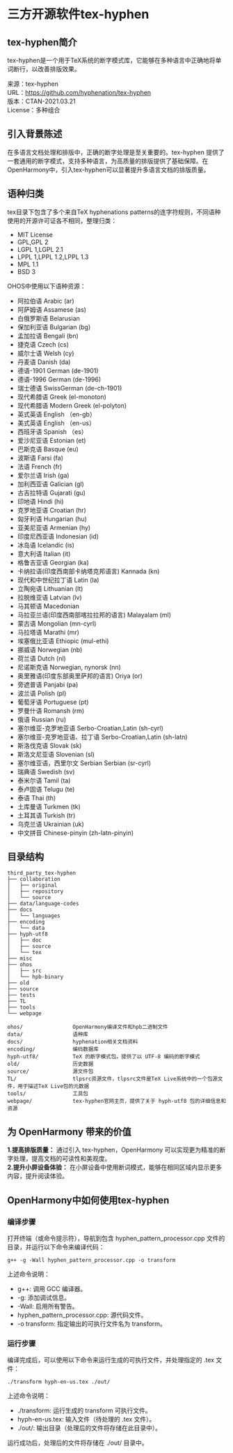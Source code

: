 # 三方开源软件tex-hyphen

## tex-hyphen简介
tex-hyphen是一个用于TeX系统的断字模式库，它能够在多种语言中正确地将单词断行，以改善排版效果。

来源：tex-hyphen  
URL：https://github.com/hyphenation/tex-hyphen  
版本：CTAN-2021.03.21  
License：多种组合  

## 引入背景陈述
在多语言文档处理和排版中，正确的断字处理是至关重要的。tex-hyphen 提供了一套通用的断字模式，支持多种语言，为高质量的排版提供了基础保障。在  
OpenHarmony中，引入tex-hyphen可以显著提升多语言文档的排版质量。

## 语种归类
tex目录下包含了多个来自TeX hyphenations patterns的连字符规则，不同语种使用的开源许可证各不相同，整理归类：
* MIT License
* GPL,GPL 2
* LGPL 1,LGPL 2.1
* LPPL 1,LPPL 1.2,LPPL 1.3
* MPL 1.1
* BSD 3

OHOS中使用以下语种资源：
* 阿拉伯语 Arabic (ar)
* 阿萨姆语 Assamese (as)
* 白俄罗斯语 Belarusian
* 保加利亚语 Bulgarian (bg)
* 孟加拉语 Bengali (bn)
* 捷克语 Czech (cs)
* 威尔士语 Welsh (cy)
* 丹麦语 Danish (da)
* 德语-1901 German (de-1901)
* 德语-1996 German (de-1996)
* 瑞士德语 SwissGerman (de-ch-1901)
* 现代希腊语 Greek (el-monoton)
* 现代希腊语 Modern Greek (el-polyton)
* 英式英语 English （en-gb）
* 美式英语 English （en-us）
* 西班牙语 Spanish （es）
* 爱沙尼亚语 Estonian (et)
* 巴斯克语 Basque (eu)
* 波斯语 Farsi (fa)
* 法语 French (fr)
* 爱尔兰语 Irish (ga)
* 加利西亚语 Galician (gl)
* 古吉拉特语 Gujarati (gu)
* 印地语 Hindi (hi)
* 克罗地亚语 Croatian (hr)
* 匈牙利语 Hungarian (hu)
* 亚美尼亚语 Armenian (hy)
* 印度尼西亚语 Indonesian (id)
* 冰岛语 Icelandic (is)
* 意大利语 Italian (it)
* 格鲁吉亚语 Georgian (ka)
* 卡纳拉语(印度西南部卡纳塔克邦语言) Kannada (kn)
* 现代和中世纪拉丁语 Latin (la)
* 立陶宛语 Lithuanian (lt)
* 拉脱维亚语 Latvian (lv)
* 马其顿语 Macedonian
* 马拉亚兰语(印度西南部喀拉拉邦的语言) Malayalam (ml)
* 蒙古语 Mongolian (mn-cyrl)
* 马拉塔语 Marathi (mr)
* 埃塞俄比亚语 Ethiopic (mul-ethi)
* 挪威语 Norwegian (nb)
* 荷兰语 Dutch (nl)
* 尼诺斯克语 Norwegian, nynorsk (nn)
* 奥里雅语(印度东部奥里萨邦的语言) Oriya (or)
* 旁遮普语 Panjabi (pa)
* 波兰语 Polish (pl)
* 葡萄牙语 Portuguese (pt)
* 罗曼什语 Romansh (rm)
* 俄语 Russian (ru)
* 塞尔维亚-克罗地亚语 Serbo-Croatian,Latin (sh-cyrl)
* 塞尔维亚-克罗地亚语、拉丁语 Serbo-Croatian,Latin (sh-latn)
* 斯洛伐克语 Slovak (sk)
* 斯洛文尼亚语 Slovenian (sl)
* 塞尔维亚语，西里尔文 Serbian Serbian (sr-cyrl)
* 瑞典语 Swedish (sv)
* 泰米尔语 Tamil (ta)
* 泰卢固语 Telugu (te)
* 泰语 Thai (th)
* 土库曼语 Turkmen (tk)
* 土耳其语 Turkish (tr)
* 乌克兰语 Ukrainian (uk)
* 中文拼音 Chinese-pinyin (zh-latn-pinyin)

## 目录结构

```
third_party_tex-hyphen
├── collaboration
│   ├── original
│   ├── repository
│   └── source
├── data/language-codes
├── docs
│   └── languages
├── encoding
│   └── data
├── hyph-utf8
│   ├── doc
│   ├── source
│   └── tex
├── misc
├── ohos
│   ├── src
│   └── hpb-binary
├── old
├── source
├── tests
├── TL
├── tools
└── webpage

ohos/                OpenHarmony编译文件和hpb二进制文件
data/                语种库
docs/                hyphenation相关文档资料
encoding/            编码数据库
hyph-utf8/           TeX 的断字模式包，提供了以 UTF-8 编码的断字模式
old/                 历史数据
source/              源文件包
TL/                  tlpsrc资源文件，tlpsrc文件是TeX Live系统中的一个包源文件，用于描述TeX Live包的元数据
tools/               工具包
webpage/             tex-hyphen官网主页，提供了关于 hyph-utf8 包的详细信息和资源
```

## 为 OpenHarmony 带来的价值

**1.提高排版质量：** 通过引入 tex-hyphen，OpenHarmony 可以实现更为精准的断字处理，提高文档的可读性和美观度。  
**2.提升小屏设备体验：** 在小屏设备中使用断词模式，能够在相同区域内显示更多内容，提升阅读体验。

## OpenHarmony中如何使用tex-hyphen


### 编译步骤
打开终端（或命令提示符），导航到包含 hyphen_pattern_processor.cpp 文件的目录，并运行以下命令来编译代码：

```
g++ -g -Wall hyphen_pattern_processor.cpp -o transform
```
上述命令说明：
- g++: 调用 GCC 编译器。  
- -g: 添加调试信息。  
- -Wall: 启用所有警告。  
- hyphen_pattern_processor.cpp: 源代码文件。  
- -o transform: 指定输出的可执行文件名为 transform。

### 运行步骤
编译完成后，可以使用以下命令来运行生成的可执行文件，并处理指定的 .tex 文件：
```
./transform hyph-en-us.tex ./out/
```
上述命令说明：
- ./transform: 运行生成的 transform 可执行文件。  
- hyph-en-us.tex: 输入文件（待处理的 .tex 文件）。  
- ./out/: 输出目录（处理后的文件将存储在此目录中）。  

运行成功后，处理后的文件将存储在 ./out/ 目录中。


